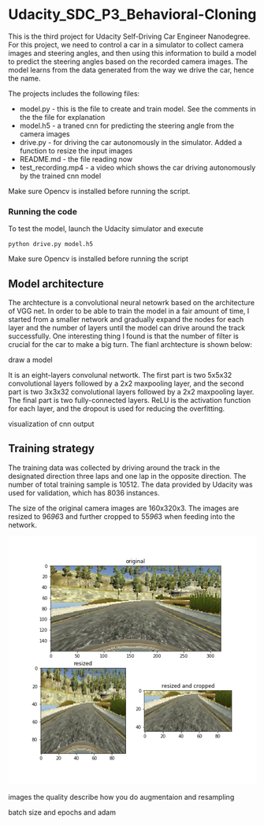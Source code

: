# Udacity_SDC_P3_Behavioral-Cloning

[//]: # (Image References)
[image1]: ./images/resizing_and_cropping.png "Resized and crooped image"

This is the third project for Udacity Self-Driving Car Engineer Nanodegree. For this project, we need to control a car in a simulator to collect camera images and steering angles, and then using this information to build a model to predict the steering angles based on the recorded camera images. The model learns from the data generated from the way we drive the car, hence the name.

The projects includes the following files:
* model.py - this is the file to create and train model. See the comments in the the file for explanation  
* model.h5 - a traned cnn for predicting the steering angle from the camera images 
* drive.py - for driving the car autonomously in the simulator. Added a function to resize the input images
* README.md - the file reading now
* test_recording.mp4 - a video which shows the car driving autonomously by the trained cnn model

Make sure Opencv is installed before running the script.

### Running the code
To test the model, launch the Udacity simulator and execute
```
python drive.py model.h5
```
Make sure Opencv is installed before running the script

## Model architecture
The archtecture is a convolutional neural netowrk based on the architecture of VGG net. In order to be able to train the model in a fair amount of time, I started from a smaller network and gradually expand the nodes for each layer and the number of layers until the model can drive around the track successfully. One interesting thing I found is that the number of filter is crucial for the car to make a big turn. The fianl archtecture is shown below:

draw a model

It is an eight-layers convolunal networtk. The first part is two 5x5x32 convolutional layers followed by a 2x2 maxpooling layer, and the second part is two 3x3x32 convolutional layers followed by a 2x2 maxpooling layer. The final part is two fully-connected layers. ReLU is the activation function for each layer, and the dropout is used for reducing the overfitting. 

visualization of cnn output

## Training strategy
The training data was collected by driving around the track in the designated direction three laps and one lap in the opposite direction. The number of total training sample is 10512. The data provided by Udacity was used for validation, which has 8036 instances.

The size of the original camera images are 160x320x3. The images are resized to 96*96*3 and further cropped to 55*96*3 when feeding into the network.

![alt text][image1]

images the quality describe how you do augmentaion and resampling

batch size and epochs and adam






